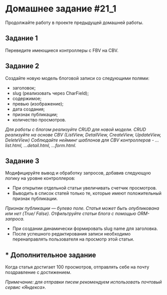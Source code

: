 # Домашнее задание #21_1

Продолжайте работу в проекте предыдущей домашней работы.

## Задание 1

Переведите имеющиеся контроллеры с FBV на CBV.

## Задание 2

Создайте новую модель блоговой записи со следующими полями:

- заголовок;
- slug (реализовать через CharField);
- содержимое;
- превью (изображение);
- дата создания;
- признак публикации;
- количество просмотров.

_Для работы с блогом реализуйте CRUD для новой модели._
_CRUD реализуйте на основе CBV (ListView, DetailView, CreateView, UpdateView, DeleteView)_
_Соблюдайте нейминг шаблонов для CBV контроллеров - …list.html, …detail.html, …form.html._

## Задание 3

Модифицируйте вывод и обработку запросов, добавив следующую логику на уровне контроллеров:

- При открытии отдельной статьи увеличивать счетчик просмотров.
- Выводить в список статей только те, которые имеют положительный признак публикации.

_Признак публикации — булево поле. Статья может быть опубликована или нет (True/ False). Отфильтруйте статьи блога с помощью ORM-запроса._

- При создании динамически формировать slug name для заголовка.
- После успешного редактирования записи необходимо перенаправлять пользователя на просмотр этой статьи.


##  * Дополнительное задание

Когда статья достигает 100 просмотров, отправлять себе на почту поздравление с достижением.

_Примечание: для отправки писем рекомендуем использовать почтовый сервис «Яндекса»._



